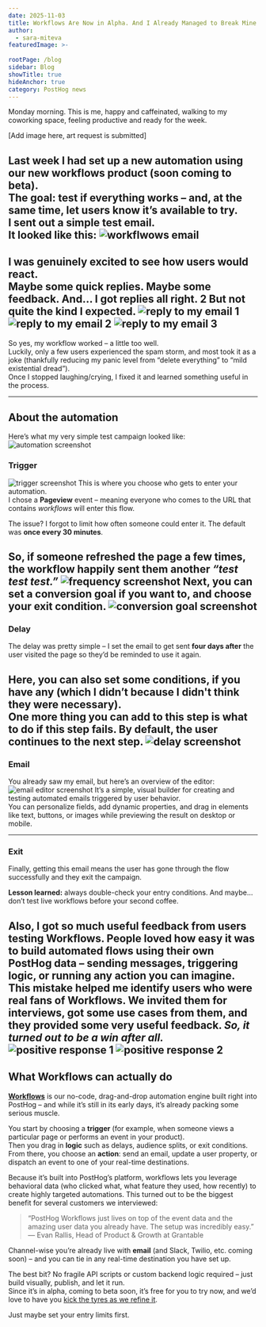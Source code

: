 ```yaml
---
date: 2025-11-03
title: Workflows Are Now in Alpha. And I Already Managed to Break Mine
author:
  - sara-miteva
featuredImage: >-
  
rootPage: /blog
sidebar: Blog
showTitle: true
hideAnchor: true
category: PostHog news
---
```


Monday morning. This is me, happy and caffeinated, walking to my coworking space, feeling productive and ready for the week.

[Add image here, art request is submitted]

Last week I had set up a new automation using our new **workflows** product (soon coming to beta).  
The goal: test if everything works – and, at the same time, let users know it’s available to try.  
I sent out a simple test email.  
It looked like this:
![workflwows email](https://res.cloudinary.com/dmukukwp6/image/upload/q_auto,f_auto/workflows_alpha1_04ea076a13.png)
---

I was genuinely excited to see how users would react.  
Maybe some quick replies. Maybe some feedback.
And… I got replies all right.  2
But not quite the kind I expected.
![reply to my email 1](https://res.cloudinary.com/dmukukwp6/image/upload/q_auto,f_auto/workflows_alpha3_8f3453dfbd.png)
![reply to my email 2](https://res.cloudinary.com/dmukukwp6/image/upload/q_auto,f_auto/workflows_alpha2_dcc58991c0.png)
![reply to my email 3](https://res.cloudinary.com/dmukukwp6/image/upload/q_auto,f_auto/workflows_alpha4_4174b14490.png)
---

So yes, my workflow worked – a little too well.  
Luckily, only a few users experienced the spam storm, and most took it as a joke (thankfully reducing my panic level from “delete everything” to “mild existential dread”).  
Once I stopped laughing/crying, I fixed it and learned something useful in the process.

---

## About the automation

Here’s what my very simple test campaign looked like:
![automation screenshot](https://res.cloudinary.com/dmukukwp6/image/upload/q_auto,f_auto/workflows_alpha5_87ccea24d4.png)
### Trigger
![trigger screenshot](https://res.cloudinary.com/dmukukwp6/image/upload/q_auto,f_auto/workflows_alpha6_e74b0b9d8a.png)
This is where you choose who gets to enter your automation.  
I chose a **Pageview** event – meaning everyone who comes to the URL that contains *workflows* will enter this flow.

The issue? I forgot to limit how often someone could enter it. The default was **once every 30 minutes**.

So, if someone refreshed the page a few times, the workflow happily sent them another *“test test test.”*
![frequency screenshot](https://res.cloudinary.com/dmukukwp6/image/upload/q_auto,f_auto/workflows_frequenct_3ff32a51ff.png)
Next, you can set a conversion goal if you want to, and choose your exit condition.
![conversion goal screenshot](https://res.cloudinary.com/dmukukwp6/image/upload/q_auto,f_auto/workflows_alpha9_8b7b92da46.png)
---

### Delay

The delay was pretty simple – I set the email to get sent **four days after** the user visited the page so they’d be reminded to use it again.

Here, you can also set some conditions, if you have any (which I didn’t because I didn't think they were necessary).  
One more thing you can add to this step is what to do if this step fails. By default, the user continues to the next step.
![delay screenshot](https://res.cloudinary.com/dmukukwp6/image/upload/q_auto,f_auto/workflows_alpha7_68e4f7ac0d.png)
---

### Email

You already saw my email, but here’s an overview of the editor:
![email editor screenshot](https://res.cloudinary.com/dmukukwp6/image/upload/q_auto,f_auto/workflows_alpha8_a0ecf84e4a.png)
It’s a simple, visual builder for creating and testing automated emails triggered by user behavior.  
You can personalize fields, add dynamic properties, and drag in elements like text, buttons, or images while previewing the result on desktop or mobile.

---

### Exit

Finally, getting this email means the user has gone through the flow successfully and they exit the campaign.

**Lesson learned:** always double-check your entry conditions. 
And maybe… don’t test live workflows before your second coffee.

Also, I got so much useful feedback from users testing Workflows. People loved how easy it was to build automated flows using their own PostHog data – sending messages, triggering logic, or running any action you can imagine. This mistake helped me identify users who were real fans of Workflows. We invited them for interviews, got some use cases from them, and they provided some very useful feedback. *So, it turned out to be a win after all.*
![positive response 1](https://res.cloudinary.com/dmukukwp6/image/upload/q_auto,f_auto/workflows_alpha11_914d2caad1.png)
![positive response 2](https://res.cloudinary.com/dmukukwp6/image/upload/q_auto,f_auto/workflows_alpha10_15acaba857.png)
---

## What Workflows can actually do

**[Workflows](https://posthog.com/docs/workflows)** is our no-code, drag-and-drop automation engine built right into PostHog – and while it’s still in its early days, it’s already packing some serious muscle.

You start by choosing a **trigger** (for example, when someone views a particular page or performs an event in your product).  
Then you drag in **logic** such as delays, audience splits, or exit conditions.  
From there, you choose an **action**: send an email, update a user property, or dispatch an event to one of your real-time destinations.

Because it’s built into PostHog’s platform, workflows lets you leverage behavioral data (who clicked what, what feature they used, how recently) to create highly targeted automations. This turned out to be the biggest benefit for several customers we interviewed: 

> “PostHog Workflows just lives on top of the event data and the amazing user data you already have. The setup was incredibly easy.”  
> — Evan Rallis, Head of Product & Growth at Grantable

Channel-wise you’re already live with **email** (and Slack, Twilio, etc. coming soon) – and you can tie in any real-time destination you have set up.

The best bit? No fragile API scripts or custom backend logic required – just build visually, publish, and let it run.  
Since it’s in alpha, coming to beta soon, it’s free for you to try now, and we’d love to have you [kick the tyres as we refine it](https://app.posthog.com/workflows).

Just maybe set your entry limits first.
